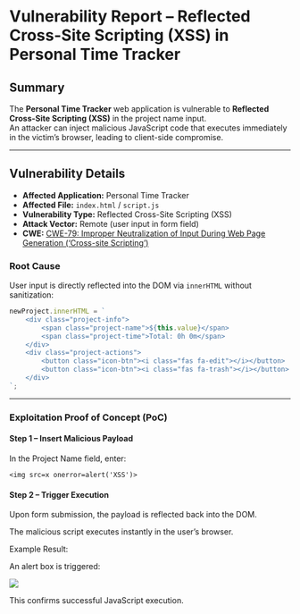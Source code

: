 # Vulnerability Report – Reflected Cross-Site Scripting (XSS) in Personal Time Tracker

## Summary
The **Personal Time Tracker** web application is vulnerable to **Reflected Cross-Site Scripting (XSS)** in the project name input.  
An attacker can inject malicious JavaScript code that executes immediately in the victim’s browser, leading to client-side compromise.

---

## Vulnerability Details
- **Affected Application:** Personal Time Tracker  
- **Affected File:** `index.html` / `script.js`  
- **Vulnerability Type:** Reflected Cross-Site Scripting (XSS)  
- **Attack Vector:** Remote (user input in form field)  
- **CWE:** [CWE-79: Improper Neutralization of Input During Web Page Generation (‘Cross-site Scripting’)](https://cwe.mitre.org/data/definitions/79.html)  

### Root Cause
User input is directly reflected into the DOM via `innerHTML` without sanitization:

```javascript
newProject.innerHTML = `
    <div class="project-info">
        <span class="project-name">${this.value}</span>
        <span class="project-time">Total: 0h 0m</span>
    </div>
    <div class="project-actions">
        <button class="icon-btn"><i class="fas fa-edit"></i></button>
        <button class="icon-btn"><i class="fas fa-trash"></i></button>
    </div>
`;
```

---

### Exploitation Proof of Concept (PoC)
#### Step 1 – Insert Malicious Payload

In the Project Name field, enter:

```<img src=x onerror=alert('XSS')>```

#### Step 2 – Trigger Execution

Upon form submission, the payload is reflected back into the DOM.

The malicious script executes instantly in the user’s browser.

Example Result:

An alert box is triggered:

![](./evidenceXSS.png)


This confirms successful JavaScript execution.
